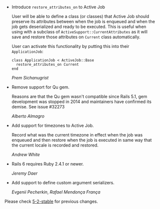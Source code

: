 *   Introduce `restore_attributes_on` to Active Job

    User will be able to define a class (or classes) that Active Job should
    preserve its attributes between when the job is enqueued and when the job
    gets deserialized and ready to be executed. This is useful when using with
    a subclass of `ActiveSupport::CurrentAttributes` as it will save and restore
    those attributes on `Current` class automatically.

    User can activate this functionality by putting this into their
    `ApplicationJob`:

        class ApplicationJob < ActiveJob::Base
          restore_attributes_on Current
        end

    *Prem Sichanugrist*

*   Remove support for Qu gem.

    Reasons are that the Qu gem wasn't compatible since Rails 5.1,
    gem development was stopped in 2014 and maintainers have
    confirmed its demise. See issue #32273

    *Alberto Almagro*

*   Add support for timezones to Active Job.

    Record what was the current timezone in effect when the job was
    enqueued and then restore when the job is executed in same way
    that the current locale is recorded and restored.

    *Andrew White*

*   Rails 6 requires Ruby 2.4.1 or newer.

    *Jeremy Daer*

*   Add support to define custom argument serializers.

    *Evgenii Pecherkin*, *Rafael Mendonça França*


Please check [5-2-stable](https://github.com/rails/rails/blob/5-2-stable/activejob/CHANGELOG.md) for previous changes.
